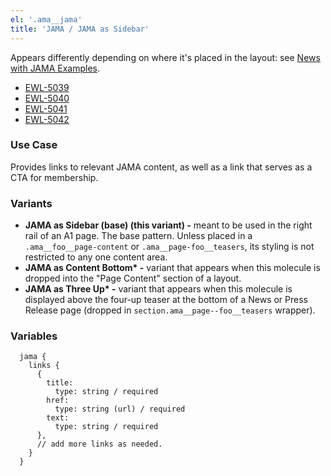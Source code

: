 ```yaml
---
el: '.ama__jama'
title: 'JAMA / JAMA as Sidebar'
---
```

Appears differently depending on where it's placed in the layout: see [News with JAMA Examples]().

* [EWL-5039](https://issues.ama-assn.org/browse/EWL-5039)
* [EWL-5040](https://issues.ama-assn.org/browse/EWL-5040)
* [EWL-5041](https://issues.ama-assn.org/browse/EWL-5041)
* [EWL-5042](https://issues.ama-assn.org/browse/EWL-5042)

### Use Case
Provides links to relevant JAMA content, as well as a link that serves as a CTA for membership.

### Variants
* **JAMA as Sidebar (base) (this variant) -**  meant to be used in the right rail of an A1 page. The base pattern. Unless placed in a `.ama__foo__page-content` or `.ama__page-foo__teasers`, its styling is not restricted to any one content area. 
* **JAMA as Content Bottom\* -** variant that appears when this molecule is dropped into the "Page Content" section of a layout. 
* **JAMA as Three Up\* -** variant that appears when this molecule is displayed above the four-up teaser at the bottom of a News or Press Release page (dropped in `section.ama__page--foo__teasers` wrapper). 

### Variables
~~~
  jama {
    links {
      {
        title: 
          type: string / required
        href: 
          type: string (url) / required
        text: 
          type: string / required      
      },
      // add more links as needed.
    }
  }

~~~

